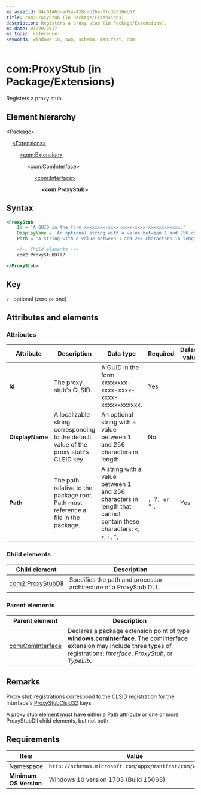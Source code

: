 ```yaml
---
ms.assetid: 04c01463-ed54-428c-b26a-0fc36310eb67
title: com:ProxyStub (in Package/Extensions)
description: Registers a proxy stub (in Package/Extensions).
ms.date: 03/29/2017
ms.topic: reference
keywords: windows 10, uwp, schema, manifest, com
---
```



# com:ProxyStub (in Package/Extensions)

Registers a proxy stub.

## Element hierarchy

[\<Package\>](element-package.md)

&nbsp;&nbsp;&nbsp;&nbsp;[\<Extensions\>](element-1-extensions.md)

&nbsp;&nbsp;&nbsp;&nbsp; &nbsp;&nbsp;&nbsp;&nbsp;[\<com:Extension\>](element-com-extension.md)

&nbsp;&nbsp;&nbsp;&nbsp; &nbsp;&nbsp;&nbsp;&nbsp; &nbsp;&nbsp;&nbsp;&nbsp;[\<com:ComInterface\>](element-com-package-cominterface.md)

&nbsp;&nbsp;&nbsp;&nbsp; &nbsp;&nbsp;&nbsp;&nbsp; &nbsp;&nbsp;&nbsp;&nbsp; &nbsp;&nbsp;&nbsp;&nbsp;[\<com:Interface\>](element-com-package-interface.md)

&nbsp;&nbsp;&nbsp;&nbsp; &nbsp;&nbsp;&nbsp;&nbsp; &nbsp;&nbsp;&nbsp;&nbsp; &nbsp;&nbsp;&nbsp;&nbsp; &nbsp;&nbsp;&nbsp;&nbsp;**\<com:ProxyStub\>**

## Syntax

```xml
<ProxyStub
    Id = 'A GUID in the form xxxxxxxx-xxxx-xxxx-xxxx-xxxxxxxxxxxx.'
    DisplayName = 'An optional string with a value between 1 and 256 characters in length. This string is localizable.'
    Path = 'A string with a value between 1 and 256 characters in length that cannot contain these characters: <, >, :, ", |, ?, or *.' >

    <!-- Child elements -->
    com2:ProxyStubDll?

</ProxyStub>
```

## Key

`?`    optional (zero or one)  

## Attributes and elements

### Attributes

| Attribute | Description | Data type | Required | Default value |
|-|-|-|-|-|
| **Id** | The proxy stub's CLSID. | A GUID in the form xxxxxxxx-xxxx-xxxx-xxxx-xxxxxxxxxxxx. | Yes |
| **DisplayName** | A localizable string corresponding to the default value of the proxy stub's CLSID key. | An optional string with a value between 1 and 256 characters in length. | No |
| **Path** | The path relative to the package root. Path must reference a file in the package. | A string with a value between 1 and 256 characters in length that cannot contain these characters: `<`, `>`, `:`, `"`, `|`, `?`, or `*`. | Yes |

### Child elements

| Child element | Description |
|-|-|
| [com2:ProxyStubDll](element-com2-package-proxystubdll.md) | Specifies the path and processor architecture of a ProxyStub DLL. |

### Parent elements

| Parent element | Description |
|-|-|
| [com:ComInterface](element-com-package-cominterface.md) | Declares a package extension point of type **windows.comInterface**. The comInterface extension may include three types of registrations: *Interface*, *ProxyStub*, or *TypeLib*. |

## Remarks

Proxy stub registrations correspond to the CLSID registration for the Interface's [ProxyStubClsid32](/windows/win32/com/proxystubclsid32) keys.

A proxy stub element must have either a Path attribute or one or more ProxyStubDll child elements, but not both.

## Requirements

| Item  | Value  |
|--|--|
| Namespace | `http://schemas.microsoft.com/appx/manifest/com/windows10` |
| **Minimum OS Version** | Windows 10 version 1703 (Build 15063) |
